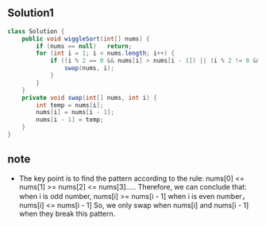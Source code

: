 ## Solution1
``` java
class Solution {
    public void wiggleSort(int[] nums) {
        if (nums == null)   return;
        for (int i = 1; i < nums.length; i++) {
            if ((i % 2 == 0 && nums[i] > nums[i - 1]) || (i % 2 != 0 && nums[i] < nums[i - 1])) {
                swap(nums, i);
            }
        }
    }
    private void swap(int[] nums, int i) {
        int temp = nums[i];
        nums[i] = nums[i - 1];
        nums[i - 1] = temp;
    }
}
```

## note
* The key point is to find the pattern according to the rule: nums[0] <= nums[1] >= nums[2] <= nums[3]..... Therefore, we 
can conclude that: 
when i is odd number, nums[i] >= nums[i - 1]
when i is even number，nums[i] <= nums[i - 1]
So, we only swap when nums[i] and nums[i - 1] when they break this pattern.
